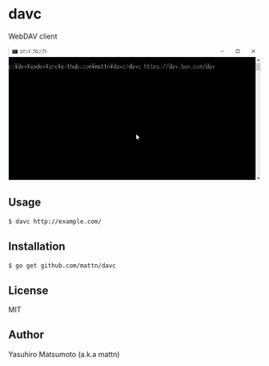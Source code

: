 # davc

WebDAV client

![](https://raw.githubusercontent.com/mattn/davc/master/data/screenshot.gif)

## Usage

```
$ davc http://example.com/
```

## Installation

```
$ go get github.com/mattn/davc
```

## License

MIT

## Author

Yasuhiro Matsumoto (a.k.a mattn)
